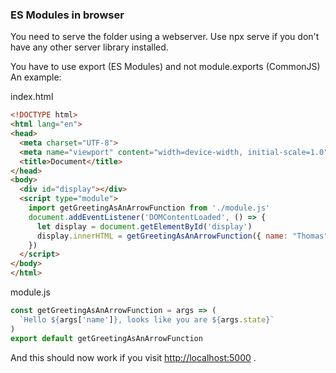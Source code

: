 ### ES Modules in browser

You need to serve the folder using a webserver. Use npx serve if you don't have any other server library installed.

You have to use export (ES Modules) and not module.exports (CommonJS) An example:

index.html
```html
<!DOCTYPE html>
<html lang="en">
<head>
  <meta charset="UTF-8">
  <meta name="viewport" content="width=device-width, initial-scale=1.0">
  <title>Document</title>
</head>
<body>
  <div id="display"></div>
  <script type="module">
    import getGreetingAsAnArrowFunction from './module.js'
    document.addEventListener('DOMContentLoaded', () => {
      let display = document.getElementById('display')
      display.innerHTML = getGreetingAsAnArrowFunction({ name: "Thomas", state: "tired of JS right now..." })
    })
  </script>
</body>
</html>
```
module.js
```javascript
const getGreetingAsAnArrowFunction = args => (
  `Hello ${args['name']}, looks like you are ${args.state}`
)
export default getGreetingAsAnArrowFunction
```
And this should now work if you visit [http://localhost:5000](http://localhost:5000/) .